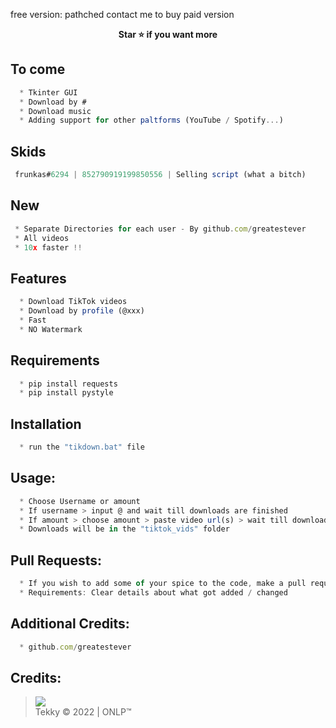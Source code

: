 free version: pathched
contact me to buy paid version

<p align='center'>
  <b>Star ⭐ if you want more</b><br>
</p>


## To come
```js
  * Tkinter GUI
  * Download by #
  * Download music
  * Adding support for other paltforms (YouTube / Spotify...)
```

## Skids
```js
 frunkas#6294 | 852790919199850556 | Selling script (what a bitch)
```

## New
```js
 * Separate Directories for each user - By github.com/greatestever
 * All videos
 * 10x faster !!
```

## Features
```js
  * Download TikTok videos
  * Download by profile (@xxx)
  * Fast
  * NO Watermark
```
## Requirements
```js
  * pip install requests
  * pip install pystyle
```

## Installation
```js
  * run the "tikdown.bat" file
```

##  Usage:
```js
  * Choose Username or amount
  * If username > input @ and wait till downloads are finished
  * If amount > choose amount > paste video url(s) > wait till downloads are finished
  * Downloads will be in the "tiktok_vids" folder
```
##  Pull Requests:
```js
  * If you wish to add some of your spice to the code, make a pull request 
  * Requirements: Clear details about what got added / changed
```

##  Additional Credits:
```js
  * github.com/greatestever
```

##  Credits:
 > [![](https://cdn.discordapp.com/avatars/719864492514738226/a_5de73a96793f9b0b3cbbafc2efc25ec7.gif?size=100)](https://github.com/xtekky) <br>Tekky © 2022 | ONLP™


